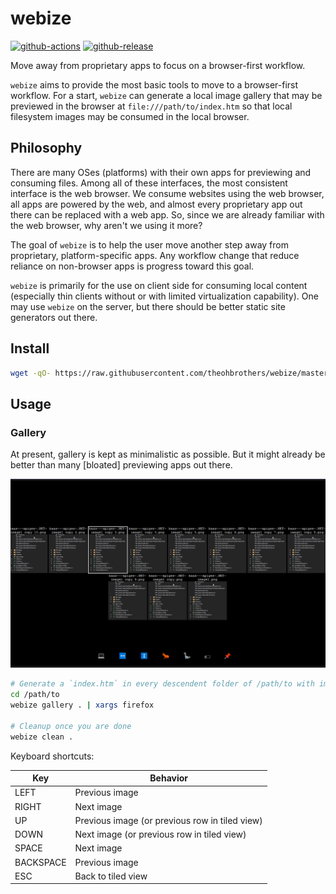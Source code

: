 # webize

[![github-actions](https://github.com/theohbrothers/webize/workflows/ci-master-pr/badge.svg)](https://github.com/theohbrothers/webize/actions)
[![github-release](https://img.shields.io/github/v/release/theohbrothers/webize?style=flat-square)](https://github.com/theohbrothers/webize/releases/)

Move away from proprietary apps to focus on a browser-first workflow.

`webize` aims to provide the most basic tools to move to a browser-first workflow. For a start, `webize` can generate a local image gallery that may be previewed in the browser at `file:///path/to/index.htm` so that local filesystem images may be consumed in the local browser.

## Philosophy

There are many OSes (platforms) with their own apps for previewing and consuming files. Among all of these interfaces, the most consistent interface is the web browser. We consume websites using the web browser, all apps are powered by the web, and almost every proprietary app out there can be replaced with a web app. So, since we are already familiar with the web browser, why aren't we using it more?

The goal of `webize` is to help the user move another step away from proprietary, platform-specific apps. Any workflow change that reduce reliance on non-browser apps is progress toward this goal.

`webize` is primarily for the use on client side for consuming local content (especially thin clients without or with limited virtualization capability). One may use `webize` on the server, but there should be better static site generators out there.

## Install

```sh
wget -qO- https://raw.githubusercontent.com/theohbrothers/webize/master/webize | sudo tee /usr/local/bin/webize && sudo chmod +x /usr/local/bin/webize
```

## Usage

### Gallery

At present, gallery is kept as minimalistic as possible. But it might already be better than many \[bloated\] previewing apps out there.

![](doc/assets/gallery-sample.png)

```sh
# Generate a `index.htm` in every descendent folder of /path/to with image files, and opens them in firefox
cd /path/to
webize gallery . | xargs firefox

# Cleanup once you are done
webize clean .
```

Keyboard shortcuts:

| Key| Behavior |
|---|---|
| LEFT | Previous image
| RIGHT | Next image
| UP | Previous image (or previous row in tiled view)
| DOWN | Next image (or previous row in tiled view)
| SPACE | Next image
| BACKSPACE | Previous image
| ESC | Back to tiled view
